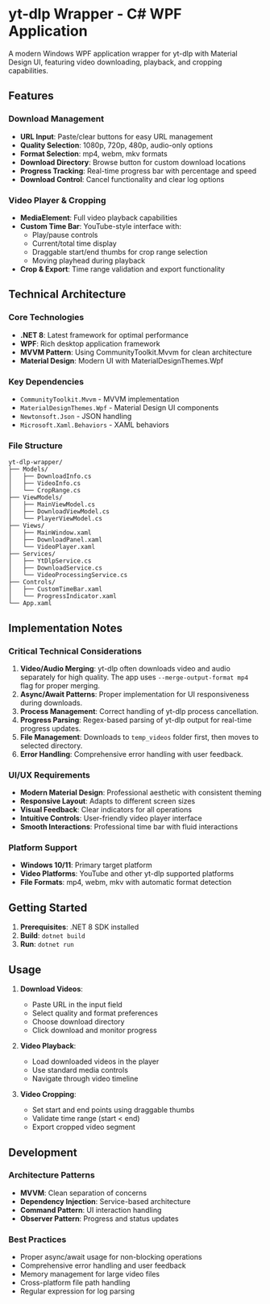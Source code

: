 # yt-dlp Wrapper - C# WPF Application

A modern Windows WPF application wrapper for yt-dlp with Material Design UI, featuring video downloading, playback, and cropping capabilities.

## Features

### Download Management
- **URL Input**: Paste/clear buttons for easy URL management
- **Quality Selection**: 1080p, 720p, 480p, audio-only options
- **Format Selection**: mp4, webm, mkv formats
- **Download Directory**: Browse button for custom download locations
- **Progress Tracking**: Real-time progress bar with percentage and speed
- **Download Control**: Cancel functionality and clear log options

### Video Player & Cropping
- **MediaElement**: Full video playback capabilities
- **Custom Time Bar**: YouTube-style interface with:
  - Play/pause controls
  - Current/total time display
  - Draggable start/end thumbs for crop range selection
  - Moving playhead during playback
- **Crop & Export**: Time range validation and export functionality

## Technical Architecture

### Core Technologies
- **.NET 8**: Latest framework for optimal performance
- **WPF**: Rich desktop application framework
- **MVVM Pattern**: Using CommunityToolkit.Mvvm for clean architecture
- **Material Design**: Modern UI with MaterialDesignThemes.Wpf

### Key Dependencies
- `CommunityToolkit.Mvvm` - MVVM implementation
- `MaterialDesignThemes.Wpf` - Material Design UI components
- `Newtonsoft.Json` - JSON handling
- `Microsoft.Xaml.Behaviors` - XAML behaviors

### File Structure
```
yt-dlp-wrapper/
├── Models/
│   ├── DownloadInfo.cs
│   ├── VideoInfo.cs
│   └── CropRange.cs
├── ViewModels/
│   ├── MainViewModel.cs
│   ├── DownloadViewModel.cs
│   └── PlayerViewModel.cs
├── Views/
│   ├── MainWindow.xaml
│   ├── DownloadPanel.xaml
│   └── VideoPlayer.xaml
├── Services/
│   ├── YtDlpService.cs
│   ├── DownloadService.cs
│   └── VideoProcessingService.cs
├── Controls/
│   ├── CustomTimeBar.xaml
│   └── ProgressIndicator.xaml
└── App.xaml
```

## Implementation Notes

### Critical Technical Considerations
1. **Video/Audio Merging**: yt-dlp often downloads video and audio separately for high quality. The app uses `--merge-output-format mp4` flag for proper merging.
2. **Async/Await Patterns**: Proper implementation for UI responsiveness during downloads.
3. **Process Management**: Correct handling of yt-dlp process cancellation.
4. **Progress Parsing**: Regex-based parsing of yt-dlp output for real-time progress updates.
5. **File Management**: Downloads to `temp_videos` folder first, then moves to selected directory.
6. **Error Handling**: Comprehensive error handling with user feedback.

### UI/UX Requirements
- **Modern Material Design**: Professional aesthetic with consistent theming
- **Responsive Layout**: Adapts to different screen sizes
- **Visual Feedback**: Clear indicators for all operations
- **Intuitive Controls**: User-friendly video player interface
- **Smooth Interactions**: Professional time bar with fluid interactions

### Platform Support
- **Windows 10/11**: Primary target platform
- **Video Platforms**: YouTube and other yt-dlp supported platforms
- **File Formats**: mp4, webm, mkv with automatic format detection

## Getting Started

1. **Prerequisites**: .NET 8 SDK installed
2. **Build**: `dotnet build`
3. **Run**: `dotnet run`

## Usage

1. **Download Videos**:
   - Paste URL in the input field
   - Select quality and format preferences
   - Choose download directory
   - Click download and monitor progress

2. **Video Playback**:
   - Load downloaded videos in the player
   - Use standard media controls
   - Navigate through video timeline

3. **Video Cropping**:
   - Set start and end points using draggable thumbs
   - Validate time range (start < end)
   - Export cropped video segment

## Development

### Architecture Patterns
- **MVVM**: Clean separation of concerns
- **Dependency Injection**: Service-based architecture
- **Command Pattern**: UI interaction handling
- **Observer Pattern**: Progress and status updates

### Best Practices
- Proper async/await usage for non-blocking operations
- Comprehensive error handling and user feedback
- Memory management for large video files
- Cross-platform file path handling
- Regular expression for log parsing 